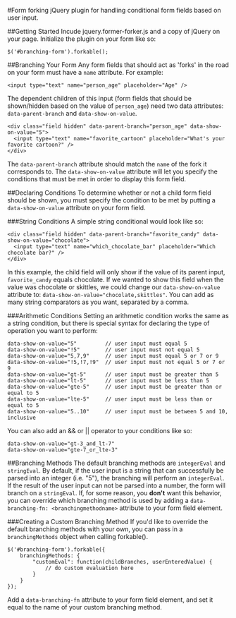 #Form forking
jQuery plugin for handling conditional form fields based on user input.


##Getting Started
Incude jquery.former-forker.js and a copy of jQuery on your page. Initialize the plugin on your form like so:

````
$('#branching-form').forkable();
````


##Branching Your Form
Any form fields that should act as 'forks' in the road on your form must have a `name` attribute. For example:

`<input type="text" name="person_age" placeholder="Age" />`

The dependent children of this input (form fields that should be shown/hidden based on the value of `person_age`) need two data attributes: `data-parent-branch` and `data-show-on-value`.

````
<div class="field hidden" data-parent-branch="person_age" data-show-on-value="5">
  <input type="text" name="favorite_cartoon" placeholder="What's your favorite cartoon?" />
</div>
````

The `data-parent-branch` attribute should match the `name` of the fork it corresponds to.  The `data-show-on-value` attribute will let you specify the conditions that must be met in order to display this form field.


##Declaring Conditions
To determine whether or not a child form field should be shown, you must specify the condition to be met by putting a `data-show-on-value` attribute on your form field.


###String Conditions
A simple string conditional would look like so:

````
<div class="field hidden" data-parent-branch="favorite_candy" data-show-on-value="chocolate">
  <input type="text" name="which_chocolate_bar" placeholder="Which chocolate bar?" />
</div>
````

In this example, the child field will only show if the value of its parent input, `favorite_candy` equals chocolate. If we wanted to show this field when the value was chocolate or skittles, we could change our `data-show-on-value` attribute to: `data-show-on-value="chocolate,skittles"`.  You can add as many string comparators as you want, separated by a comma.

###Arithmetic Conditions
Setting an arithmetic condition works the same as a string condition, but there is special syntax for declaring the type of operation you want to perform:

````
data-show-on-value="5"         // user input must equal 5
data-show-on-value="!5"        // user input must not equal 5
data-show-on-value="5,7,9"     // user input must equal 5 or 7 or 9
data-show-on-value="!5,!7,!9"  // user input must not equal 5 or 7 or 9
data-show-on-value="gt-5"      // user input must be greater than 5
data-show-on-value="lt-5"      // user input must be less than 5
data-show-on-value="gte-5"     // user input must be greater than or equal to 5
data-show-on-value="lte-5"     // user input must be less than or equal to 5
data-show-on-value="5..10"     // user input must be between 5 and 10, inclusive
````

You can also add an && or || operator to your conditions like so:

````
data-show-on-value="gt-3_and_lt-7"
data-show-on-value="gte-7_or_lte-3"
````


##Branching Methods
The default branching methods are `integerEval` and `stringEval`. By default, if the user input is a string that can successfully be parsed into an integer (i.e. "5"), the branching will perform an `integerEval`. If the result of the user input can not be parsed into a number, the form will branch on a `stringEval`. If, for some reason, you **don't** want this behavior, you can override which branching method is used by adding a `data-branching-fn: <branchingmethodname>` attribute to your form field element.

###Creating a Custom Branching Method
If you'd like to override the default branching methods with your own, you can pass in a `branchingMethods` object when calling forkable().

````
$('#branching-form').forkable({
    branchingMethods: {
        "customEval": function(childBranches, userEnteredValue) {
            // do custom evaluation here
        }
    }
});
````

Add a `data-branching-fn` attribute to your form field element, and set it equal to the name of your custom branching method.
